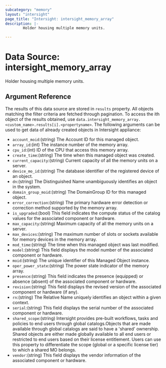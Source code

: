 ```yaml
---
subcategory: "memory"
layout: "intersight"
page_title: "Intersight: intersight_memory_array"
description: |-
        Holder housing multiple memory units.

---
```


# Data Source: intersight_memory_array
Holder housing multiple memory units.
## Argument Reference
The results of this data source are stored in `results` property.
All objects matching the filter criteria are fetched through pagination.
To access the ith object of the results obtained, use `data.intersight_memory_array.<custom_name>.results[i].<propertyname>`.
The following arguments can be used to get data of already created objects in Intersight appliance:
* `account_moid`:(string) The Account ID for this managed object. 
* `array_id`:(int) The instance number of the memory array. 
* `cpu_id`:(int) ID of the CPU that access this memory array. 
* `create_time`:(string) The time when this managed object was created. 
* `current_capacity`:(string) Current capacity of all the memory units on a server. 
* `device_mo_id`:(string) The database identifier of the registered device of an object. 
* `dn`:(string) The Distinguished Name unambiguously identifies an object in the system. 
* `domain_group_moid`:(string) The DomainGroup ID for this managed object. 
* `error_correction`:(string) The primary hardware error detection or correction method supported by the memory array. 
* `is_upgraded`:(bool) This field indicates the compute status of the catalog values for the associated component or hardware. 
* `max_capacity`:(string) Maximum capacity of all the memory units on a server. 
* `max_devices`:(string) The maximum number of slots or sockets available for memory devices in the memory array. 
* `mod_time`:(string) The time when this managed object was last modified. 
* `model`:(string) This field displays the model number of the associated component or hardware. 
* `moid`:(string) The unique identifier of this Managed Object instance. 
* `oper_power_state`:(string) The power state indicator of the memory array. 
* `presence`:(string) This field indicates the presence (equipped) or absence (absent) of the associated component or hardware. 
* `revision`:(string) This field displays the revised version of the associated component or hardware (if any). 
* `rn`:(string) The Relative Name uniquely identifies an object within a given context. 
* `serial`:(string) This field displays the serial number of the associated component or hardware. 
* `shared_scope`:(string) Intersight provides pre-built workflows, tasks and policies to end users through global catalogs.Objects that are made available through global catalogs are said to have a 'shared' ownership. Shared objects are either made globally available to all end users or restricted to end users based on their license entitlement. Users can use this property to differentiate the scope (global or a specific license tier) to which a shared MO belongs. 
* `vendor`:(string) This field displays the vendor information of the associated component or hardware. 
 
